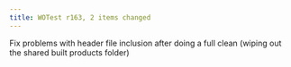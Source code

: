 ```yaml
---
title: WOTest r163, 2 items changed
---
```


Fix problems with header file inclusion after doing a full clean (wiping out the shared built products folder)
